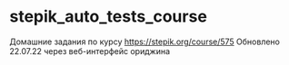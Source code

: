 # stepik_auto_tests_course
Домашние задания по курсу https://stepik.org/course/575
Обновлено 22.07.22 через веб-интерфейс ориджина
